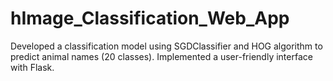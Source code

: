 # hImage_Classification_Web_App
Developed a classification model using SGDClassifier and HOG algorithm to predict animal names (20 classes). Implemented a user-friendly interface with Flask.
